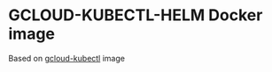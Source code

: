 # GCLOUD-KUBECTL-HELM Docker image

Based on [gcloud-kubectl](https://github.com/baptiste-bonnaudet/gcloud-kubectl) image
